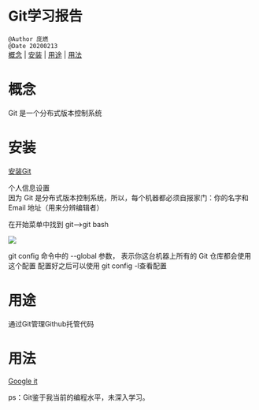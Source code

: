 # Git学习报告  
`@Author 庞燃`         
`@Date 20200213`   
[概念](#1) | [安装](#2) | [用途](#3) | [用法](#4)  

# <a id='1'>概念</a>
Git 是一个分布式版本控制系统

# <a id='2'>安装</a>
[安装Git](https://git-scm.com/downloads)   

个人信息设置   
因为 Git 是分布式版本控制系统，所以，每个机器都必须自报家门：你的名字和 Email 地址（用来分辨编辑者）

在开始菜单中找到 git-->git bash

<img src="https://s2.ax1x.com/2020/03/03/3hFV0K.png">

git config 命令中的 --global 参数， 表示你这台机器上所有的 Git 仓库都会使用这个配置
配置好之后可以使用 git config -l查看配置

# <a id='3'>用途</a>
通过Git管理Github托管代码

# <a id='4'>用法</a>
[Google it](https://www.google.com/)

ps：Git鉴于我当前的编程水平，未深入学习。
